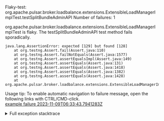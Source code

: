         
Flaky-test: org.apache.pulsar.broker.loadbalance.extensions.ExtensibleLoadManagerImplTest.testSplitBundleAdminAPI
Number of failures: 1

org.apache.pulsar.broker.loadbalance.extensions.ExtensibleLoadManagerImplTest is flaky. The testSplitBundleAdminAPI test method fails sporadically.

```
java.lang.AssertionError: expected [129] but found [128]
	at org.testng.Assert.fail(Assert.java:110)
	at org.testng.Assert.failNotEquals(Assert.java:1577)
	at org.testng.Assert.assertEqualsImpl(Assert.java:149)
	at org.testng.Assert.assertEquals(Assert.java:131)
	at org.testng.Assert.assertEquals(Assert.java:1418)
	at org.testng.Assert.assertEquals(Assert.java:1382)
	at org.testng.Assert.assertEquals(Assert.java:1428)
	at org.apache.pulsar.broker.loadbalance.extensions.ExtensibleLoadManagerImplTest.testSplitBundleAdminAPI(ExtensibleLoadManagerImplTest.java:572)
```

Usage tip: To enable automatic navigation to failure message, open the following links with CTRL/CMD-click.  
[example failure 2023-11-09T06:33:43.7941283Z](https://github.com/apache/pulsar/actions/runs/6808005955/job/18511984630#step:11:1224)  


<details>
<summary>Full exception stacktrace</summary>
<code><pre>
java.lang.AssertionError: expected [129] but found [128]
	at org.testng.Assert.fail(Assert.java:110)
	at org.testng.Assert.failNotEquals(Assert.java:1577)
	at org.testng.Assert.assertEqualsImpl(Assert.java:149)
	at org.testng.Assert.assertEquals(Assert.java:131)
	at org.testng.Assert.assertEquals(Assert.java:1418)
	at org.testng.Assert.assertEquals(Assert.java:1382)
	at org.testng.Assert.assertEquals(Assert.java:1428)
	at org.apache.pulsar.broker.loadbalance.extensions.ExtensibleLoadManagerImplTest.testSplitBundleAdminAPI(ExtensibleLoadManagerImplTest.java:572)
	at java.base/jdk.internal.reflect.DirectMethodHandleAccessor.invoke(DirectMethodHandleAccessor.java:103)
	at java.base/java.lang.reflect.Method.invoke(Method.java:580)
	at org.testng.internal.invokers.MethodInvocationHelper.invokeMethod(MethodInvocationHelper.java:139)
	at org.testng.internal.invokers.InvokeMethodRunnable.runOne(InvokeMethodRunnable.java:47)
	at org.testng.internal.invokers.InvokeMethodRunnable.call(InvokeMethodRunnable.java:76)
	at org.testng.internal.invokers.InvokeMethodRunnable.call(InvokeMethodRunnable.java:11)
	at java.base/java.util.concurrent.FutureTask.run(FutureTask.java:317)
	at java.base/java.util.concurrent.ThreadPoolExecutor.runWorker(ThreadPoolExecutor.java:1144)
	at java.base/java.util.concurrent.ThreadPoolExecutor$Worker.run(ThreadPoolExecutor.java:642)
	at java.base/java.lang.Thread.run(Thread.java:1583)

</pre></code>
</details>

